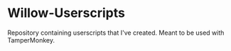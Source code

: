 # Willow-Userscripts
Repository containing userscripts that I've created.
Meant to be used with TamperMonkey.
